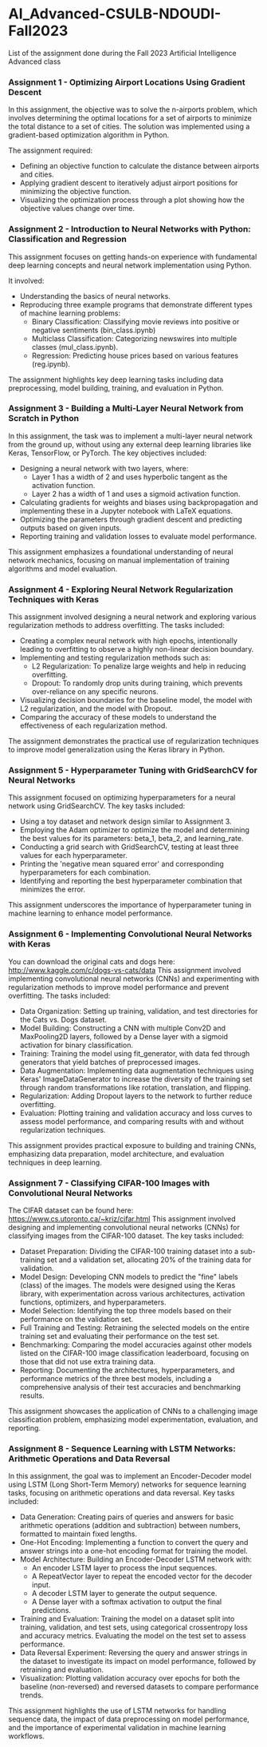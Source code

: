 # AI_Advanced-CSULB-NDOUDI-Fall2023
List of the assignment done during the Fall 2023 Artificial Intelligence Advanced class

### Assignment 1 - Optimizing Airport Locations Using Gradient Descent
In this assignment, the objective was to solve the n-airports problem, which involves determining the optimal locations for a set of airports to minimize the total distance to a set of cities. The solution was implemented using a gradient-based optimization algorithm in Python. 

The assignment required:
* Defining an objective function to calculate the distance between airports and cities.
* Applying gradient descent to iteratively adjust airport positions for minimizing the objective function.
* Visualizing the optimization process through a plot showing how the objective values change over time.

### Assignment 2 - Introduction to Neural Networks with Python: Classification and Regression
This assignment focuses on getting hands-on experience with fundamental deep learning concepts and neural network implementation using Python. 

It involved:
* Understanding the basics of neural networks.
* Reproducing three example programs that demonstrate different types of machine learning problems:
    * Binary Classification: Classifying movie reviews into positive or negative sentiments (bin_class.ipynb)
    * Multiclass Classification: Categorizing newswires into multiple classes (mul_class.ipynb).
    * Regression: Predicting house prices based on various features (reg.ipynb).

The assignment highlights key deep learning tasks including data preprocessing, model building, training, and evaluation in Python.

### Assignment 3 - Building a Multi-Layer Neural Network from Scratch in Python
In this assignment, the task was to implement a multi-layer neural network from the ground up, without using any external deep learning libraries like Keras, TensorFlow, or PyTorch. The key objectives included:

* Designing a neural network with two layers, where:
    * Layer 1 has a width of 2 and uses hyperbolic tangent as the activation function.
    * Layer 2 has a width of 1 and uses a sigmoid activation function.
* Calculating gradients for weights and biases using backpropagation and implementing these in a Jupyter notebook with LaTeX equations.
* Optimizing the parameters through gradient descent and predicting outputs based on given inputs.
* Reporting training and validation losses to evaluate model performance.

This assignment emphasizes a foundational understanding of neural network mechanics, focusing on manual implementation of training algorithms and model evaluation.

### Assignment 4 - Exploring Neural Network Regularization Techniques with Keras
This assignment involved designing a neural network and exploring various regularization methods to address overfitting. The tasks included:

* Creating a complex neural network with high epochs, intentionally leading to overfitting to observe a highly non-linear decision boundary.
* Implementing and testing regularization methods such as:
    * L2 Regularization: To penalize large weights and help in reducing overfitting.
    * Dropout: To randomly drop units during training, which prevents over-reliance on any specific neurons.
* Visualizing decision boundaries for the baseline model, the model with L2 regularization, and the model with Dropout.
* Comparing the accuracy of these models to understand the effectiveness of each regularization method.

The assignment demonstrates the practical use of regularization techniques to improve model generalization using the Keras library in Python.

### Assignment 5 - Hyperparameter Tuning with GridSearchCV for Neural Networks
This assignment focused on optimizing hyperparameters for a neural network using GridSearchCV. The key tasks included:

* Using a toy dataset and network design similar to Assignment 3.
* Employing the Adam optimizer to optimize the model and determining the best values for its parameters: beta_1, beta_2, and learning_rate.
* Conducting a grid search with GridSearchCV, testing at least three values for each hyperparameter.
* Printing the 'negative mean squared error' and corresponding hyperparameters for each combination.
* Identifying and reporting the best hyperparameter combination that minimizes the error.

This assignment underscores the importance of hyperparameter tuning in machine learning to enhance model performance.

### Assignment 6 - Implementing Convolutional Neural Networks with Keras
You can download the original cats and dogs here: http://www.kaggle.com/c/dogs-vs-cats/data
This assignment involved implementing convolutional neural networks (CNNs) and experimenting with regularization methods to improve model performance and prevent overfitting. The tasks included:

* Data Organization: Setting up training, validation, and test directories for the Cats vs. Dogs dataset.
* Model Building: Constructing a CNN with multiple Conv2D and MaxPooling2D layers, followed by a Dense layer with a sigmoid activation for binary classification.
* Training: Training the model using fit_generator, with data fed through generators that yield batches of preprocessed images.
* Data Augmentation: Implementing data augmentation techniques using Keras' ImageDataGenerator to increase the diversity of the training set through random transformations like rotation, translation, and flipping.
* Regularization: Adding Dropout layers to the network to further reduce overfitting.
* Evaluation: Plotting training and validation accuracy and loss curves to assess model performance, and comparing results with and without regularization techniques.

This assignment provides practical exposure to building and training CNNs, emphasizing data preparation, model architecture, and evaluation techniques in deep learning.

### Assignment 7 - Classifying CIFAR-100 Images with Convolutional Neural Networks
The CIFAR dataset can be found here: https://www.cs.utoronto.ca/~kriz/cifar.html
This assignment involved designing and implementing convolutional neural networks (CNNs) for classifying images from the CIFAR-100 dataset. The key tasks included:

* Dataset Preparation: Dividing the CIFAR-100 training dataset into a sub-training set and a validation set, allocating 20% of the training data for validation.
* Model Design: Developing CNN models to predict the "fine" labels (class) of the images. The models were designed using the Keras library, with experimentation across various architectures, activation functions, optimizers, and hyperparameters.
* Model Selection: Identifying the top three models based on their performance on the validation set.
* Full Training and Testing: Retraining the selected models on the entire training set and evaluating their performance on the test set.
* Benchmarking: Comparing the model accuracies against other models listed on the CIFAR-100 image classification leaderboard, focusing on those that did not use extra training data.
* Reporting: Documenting the architectures, hyperparameters, and performance metrics of the three best models, including a comprehensive analysis of their test accuracies and benchmarking results.

This assignment showcases the application of CNNs to a challenging image classification problem, emphasizing model experimentation, evaluation, and reporting.

### Assignment 8 - Sequence Learning with LSTM Networks: Arithmetic Operations and Data Reversal
In this assignment, the goal was to implement an Encoder-Decoder model using LSTM (Long Short-Term Memory) networks for sequence learning tasks, focusing on arithmetic operations and data reversal. Key tasks included:

* Data Generation: Creating pairs of queries and answers for basic arithmetic operations (addition and subtraction) between numbers, formatted to maintain fixed lengths.
* One-Hot Encoding: Implementing a function to convert the query and answer strings into a one-hot encoding format for training the model.
* Model Architecture: Building an Encoder-Decoder LSTM network with:
    * An encoder LSTM layer to process the input sequences.
    * A RepeatVector layer to repeat the encoded vector for the decoder input.
    * A decoder LSTM layer to generate the output sequence.
    * A Dense layer with a softmax activation to output the final predictions.
* Training and Evaluation: Training the model on a dataset split into training, validation, and test sets, using categorical crossentropy loss and accuracy metrics. Evaluating the model on the test set to assess performance.
* Data Reversal Experiment: Reversing the query and answer strings in the dataset to investigate its impact on model performance, followed by retraining and evaluation.
* Visualization: Plotting validation accuracy over epochs for both the baseline (non-reversed) and reversed datasets to compare performance trends.

This assignment highlights the use of LSTM networks for handling sequence data, the impact of data preprocessing on model performance, and the importance of experimental validation in machine learning workflows.











